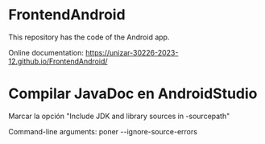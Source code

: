 # FrontendAndroid
This repository has the code of the Android app.

Online documentation: https://unizar-30226-2023-12.github.io/FrontendAndroid/

# Compilar JavaDoc en AndroidStudio

Marcar la opción "Include JDK and library sources in -sourcepath"

Command-line arguments: poner --ignore-source-errors
